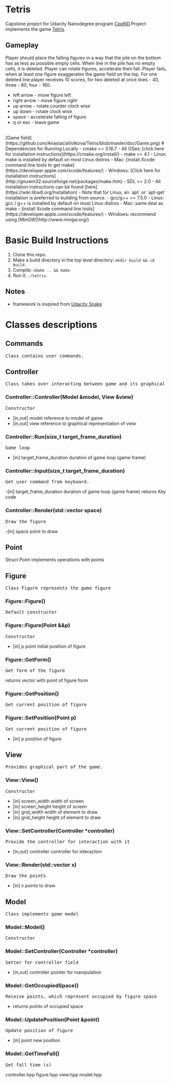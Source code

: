 # Tetris
Capstone project for Udacity Nanodegree program [CppND](https://www.udacity.com/course/c-plus-plus-nanodegree--nd213).Project implements the game [Tetris](https://en.wikipedia.org/wiki/Tetris).
## Gameplay
Player should place the falling figures in a way that the pile on the bottom has as less as possible empty cells. When line in the pile has no empty cells, it is deleted. Player can rotate figures, accelerate their fall. Player fails, when at least one figure exaggerates the game field on the top. For one deleted line player receives 10 scores, for two deleted at once lines - 40, three - 80,  four - 160.
- left arrow - move figure left
- right arrow - move figure right
- up arrow - rotate counter clock wise
- up down - rotate clock wise
- space - accelerate falling of figure
- q or esc - leave game
<br>
[Game field](https://github.com/AnastaciaVolkova/Tetris/blob/master/doc/Game.png)
# Dependencies for Running Locally
- cmake >= 3.16.7
  - All OSes: [click here for installation instructions](https://cmake.org/install/)
- make >= 4.1
  - Linux: make is installed by default on most Linux distros
  - Mac: [install Xcode command line tools to get make](https://developer.apple.com/xcode/features/)
  - Windows: [Click here for installation instructions](http://gnuwin32.sourceforge.net/packages/make.htm)
- SDL >= 2.0
  - All installation instructions can be found [here](https://wiki.libsdl.org/Installation)
  - Note that for Linux, an `apt` or `apt-get` installation is preferred to building from source.
- gcc/g++ >= 7.5.0
  - Linux: gcc / g++ is installed by default on most Linux distros
  - Mac: same deal as make - [install Xcode command line tools](https://developer.apple.com/xcode/features/)
  - Windows: recommend using [MinGW](http://www.mingw.org/)

# Basic Build Instructions

1. Clone this repo.
2. Make a build directory in the top level directory: `mkdir build && cd build`
3. Compile: `cmake .. && make`
4. Run it: `./tetris`.

## Notes
- framework is inspired from [Udacity Snake](https://github.com/udacity/CppND_Capstone_Snake_Game)

# Classes descriptions
## Commands
<pre>Class contains user commands.</pre>
## Controller
<pre>Class takes over interacting between game and its graphical representation.</pre>
### Controller::Controller(Model &model, View &view)
<pre>Constructor</pre>
- [in,out] model reference to model of game
- [in,out] view reference to graphical representation of view
### Controller::Run(size_t target_frame_duration)
<pre>Game loop</pre>
- [in] target_frame_duration duration of game loop (game frame)
### Controller::Input(size_t target_frame_duration)
<pre>Get user command from keyboard.</pre>
-[in] target_frame_duration duration of game loop (game frame)
returns Key code
### Controller::Render(std::vector<Point> space)
<pre>Draw the figure</pre>
-[in] space point to draw

## Point
Struct Point implements operations with points

## Figure
<pre>Class Figure represents the game figure</pre>
### Figure::Figure()
<pre>Default constructor</pre>
### Figure::Figure(Point &&p)
<pre>Constructor</pre>
- [in] p point initial position of figure
### Figure::GetForm()
<pre>Get form of the figure</pre>
returns vector with point of figure form
### Figure::GetPosition()
<pre>Get current position of figure</pre>
### Figure::SetPosition(Point p)
<pre>Set current position of figure</pre>
- [in] p position of figure

## View
<pre>Provides graphical part of the game.</pre>
### View::View()
<pre>Constructor</pre>
- [in] screen_width width of screen
- [in] screen_height height of screen
- [in] grid_width width of element to draw
- [in] grid_height height of element to draw
### View::SetController(Controller *controller)
<pre>Provide the controller for interaction with it</pre>
- [in,out] controller controller for interaction
### View::Render(std::vector<Point> x)
<pre>Draw the points</pre>
- [in] x points to draw

## Model
<pre>Class implements game model</pre>
### Model::Model()
<pre>Constructor</pre>
### Model::SetController(Controller *controller)
<pre>Setter for controller field</pre>
- [in,out] controller pointer for manipulation
### Model::GetOccupiedSpace()
<pre>Receive points, which represent occupied by figure space</pre>
- returns points of occupied space
### Model::UpdatePosition(Point &point)
<pre>Update position of figure</pre>
- [in] point new position
### Model::GetTimeFall()
<pre>Get fall time (s)</pre>

controller.hpp
figure.hpp
view.hpp
model.hpp
